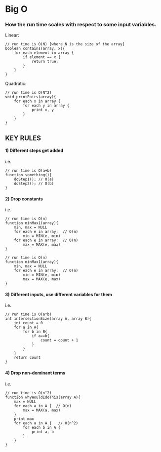 # Big O 

### How the run time scales with respect to some input variables.


Linear:

	// run time is O(N) [where N is the size of the array]
	boolean contains(array, x){
		for each element in array {
			if element == x {
				return true;
			}
		}
	}

Quadratic: 

	// run time is O(N^2)
	void printPairs(array){
		for each x in array {
			for each y in array {
				print x, y
			}
		}
	}


## KEY RULES 

#### 1) Different steps get added
i.e.

	// run time is O(a+b)
	function something(){
		doStep1(); // O(a)
		doStep2(); // O(b)
	}

#### 2) Drop constants
i.e.

	// run time is O(n)
	function minMax1(array){
		min, max = NULL
		for each e in array:  // O(n)
			min = MIN(e, min)
		for each e in array:  // O(n)
			max = MAX(e, max)
	}

	// run time is O(n)
	function minMax1(array){
		min, max = NULL
		for each e in array:  // O(n)
			min = MIN(e, min)
			max = MAX(e, max)
	}

#### 3) Different inputs, use different variables for them
i.e.

	// run time is O(a*b)
	int intersectionSize(array A, array B){
		int count = 0
		for a in A{
			for b in B{
				if a==b{
					count = count + 1
				}
			}
		}
		return count
	}

#### 4) Drop non-dominant terms
i.e. 

	// run time is O(n^2)
	function whyWouldIdoThis(array A){
		max = NULL
		for each a in A {  // O(n)
			max = MAX(a, max)
		}
		print max
		for each a in A {	// O(n^2)
			for each b in A {
				print a, b
			}
		}
	}